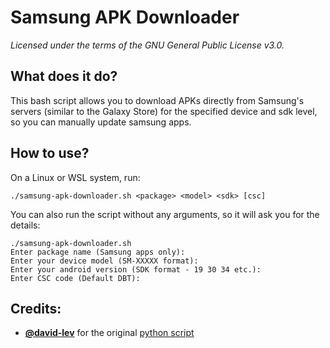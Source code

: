 # Samsung APK Downloader
_Licensed under the terms of the GNU General Public License v3.0._

## What does it do?
This bash script allows you to download APKs directly from Samsung's servers (similar to the Galaxy Store) for the specified device and sdk level, so
you can manually update samsung apps.

## How to use?
On a Linux or WSL system, run:

```
./samsung-apk-downloader.sh <package> <model> <sdk> [csc]
```

You can also run the script without any arguments, so it will ask you for the details:
```
./samsung-apk-downloader.sh
Enter package name (Samsung apps only):
Enter your device model (SM-XXXXX format):
Enter your android version (SDK format - 19 30 34 etc.):
Enter CSC code (Default DBT):
```

## Credits:
- **[@david-lev](https://github.com/david-lev)** for the original [python script](https://github.com/david-lev/SamsungApkDownloader)
